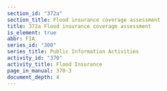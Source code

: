 ```yaml
---
section_id: "372a"
section_title: Flood insurance coverage assessment
title: 372a Flood insurance coverage assessment
is_element: true
abbr: FIA
series_id: "300"
series_title: Public Information Activities
activity_id: "370"
activity_title: Flood Insurance
page_in_manual: 370-3
document_depth: 4
---
```

